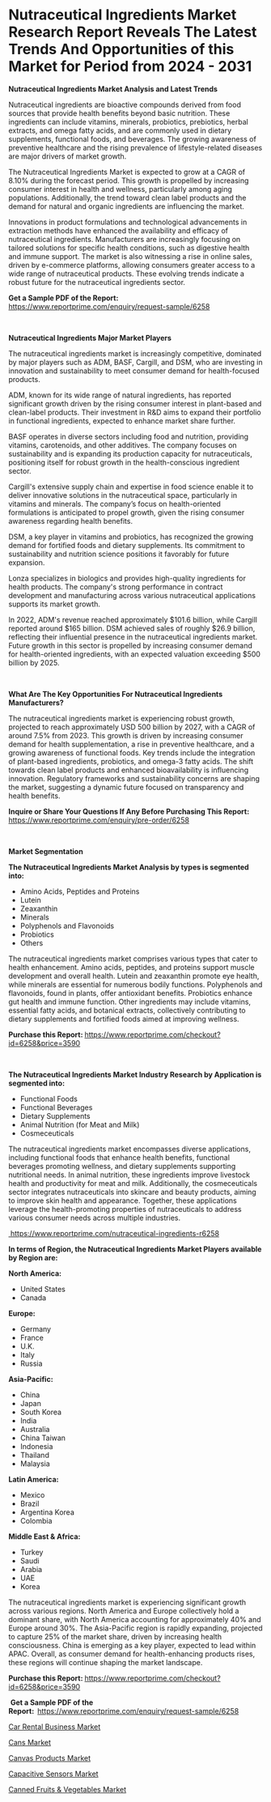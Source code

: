 <p><h1>Nutraceutical Ingredients Market Research Report Reveals The Latest Trends And Opportunities of this Market for Period from 2024 - 2031</h1></p><p><strong>Nutraceutical Ingredients Market Analysis and Latest Trends</strong></p>
<p><p>Nutraceutical ingredients are bioactive compounds derived from food sources that provide health benefits beyond basic nutrition. These ingredients can include vitamins, minerals, probiotics, prebiotics, herbal extracts, and omega fatty acids, and are commonly used in dietary supplements, functional foods, and beverages. The growing awareness of preventive healthcare and the rising prevalence of lifestyle-related diseases are major drivers of market growth.</p><p>The Nutraceutical Ingredients Market is expected to grow at a CAGR of 8.10% during the forecast period. This growth is propelled by increasing consumer interest in health and wellness, particularly among aging populations. Additionally, the trend toward clean label products and the demand for natural and organic ingredients are influencing the market. </p><p>Innovations in product formulations and technological advancements in extraction methods have enhanced the availability and efficacy of nutraceutical ingredients. Manufacturers are increasingly focusing on tailored solutions for specific health conditions, such as digestive health and immune support. The market is also witnessing a rise in online sales, driven by e-commerce platforms, allowing consumers greater access to a wide range of nutraceutical products. These evolving trends indicate a robust future for the nutraceutical ingredients sector.</p></p>
<p><strong>Get a Sample PDF of the Report:&nbsp;</strong> <a href="https://www.reportprime.com/enquiry/request-sample/6258?utm_campaign=1720&utm_medium=2&utm_source=Github&utm_content=ia&utm_term=24122024&utm_id=nutraceutical-ingredients">https://www.reportprime.com/enquiry/request-sample/6258</a></p>
<p>&nbsp;</p>
<p><strong>Nutraceutical Ingredients Major Market Players</strong></p>
<p><p>The nutraceutical ingredients market is increasingly competitive, dominated by major players such as ADM, BASF, Cargill, and DSM, who are investing in innovation and sustainability to meet consumer demand for health-focused products. </p><p>ADM, known for its wide range of natural ingredients, has reported significant growth driven by the rising consumer interest in plant-based and clean-label products. Their investment in R&D aims to expand their portfolio in functional ingredients, expected to enhance market share further.</p><p>BASF operates in diverse sectors including food and nutrition, providing vitamins, carotenoids, and other additives. The company focuses on sustainability and is expanding its production capacity for nutraceuticals, positioning itself for robust growth in the health-conscious ingredient sector.</p><p>Cargill's extensive supply chain and expertise in food science enable it to deliver innovative solutions in the nutraceutical space, particularly in vitamins and minerals. The company’s focus on health-oriented formulations is anticipated to propel growth, given the rising consumer awareness regarding health benefits.</p><p>DSM, a key player in vitamins and probiotics, has recognized the growing demand for fortified foods and dietary supplements. Its commitment to sustainability and nutrition science positions it favorably for future expansion.</p><p>Lonza specializes in biologics and provides high-quality ingredients for health products. The company's strong performance in contract development and manufacturing across various nutraceutical applications supports its market growth.</p><p>In 2022, ADM's revenue reached approximately $101.6 billion, while Cargill reported around $165 billion. DSM achieved sales of roughly $26.9 billion, reflecting their influential presence in the nutraceutical ingredients market. Future growth in this sector is propelled by increasing consumer demand for health-oriented ingredients, with an expected valuation exceeding $500 billion by 2025.</p></p>
<p>&nbsp;</p>
<p><strong>What Are The Key Opportunities For Nutraceutical Ingredients Manufacturers?</strong></p>
<p><p>The nutraceutical ingredients market is experiencing robust growth, projected to reach approximately USD 500 billion by 2027, with a CAGR of around 7.5% from 2023. This growth is driven by increasing consumer demand for health supplementation, a rise in preventive healthcare, and a growing awareness of functional foods. Key trends include the integration of plant-based ingredients, probiotics, and omega-3 fatty acids. The shift towards clean label products and enhanced bioavailability is influencing innovation. Regulatory frameworks and sustainability concerns are shaping the market, suggesting a dynamic future focused on transparency and health benefits.</p></p>
<p><strong>Inquire or Share Your Questions If Any Before Purchasing This Report:</strong> <a href="https://www.reportprime.com/enquiry/pre-order/6258?utm_campaign=1720&utm_medium=2&utm_source=Github&utm_content=ia&utm_term=24122024&utm_id=nutraceutical-ingredients">https://www.reportprime.com/enquiry/pre-order/6258</a></p>
<p>&nbsp;</p>
<p><strong>Market Segmentation</strong></p>
<p><strong>The Nutraceutical Ingredients Market Analysis by types is segmented into:</strong></p>
<p><ul><li>Amino Acids, Peptides and Proteins</li><li>Lutein</li><li>Zeaxanthin</li><li>Minerals</li><li>Polyphenols and Flavonoids</li><li>Probiotics</li><li>Others</li></ul></p>
<p><p>The nutraceutical ingredients market comprises various types that cater to health enhancement. Amino acids, peptides, and proteins support muscle development and overall health. Lutein and zeaxanthin promote eye health, while minerals are essential for numerous bodily functions. Polyphenols and flavonoids, found in plants, offer antioxidant benefits. Probiotics enhance gut health and immune function. Other ingredients may include vitamins, essential fatty acids, and botanical extracts, collectively contributing to dietary supplements and fortified foods aimed at improving wellness.</p></p>
<p><strong>Purchase this Report:&nbsp;</strong><a href="https://www.reportprime.com/checkout?id=6258&price=3590&utm_campaign=1720&utm_medium=2&utm_source=Github&utm_content=ia&utm_term=24122024&utm_id=nutraceutical-ingredients">https://www.reportprime.com/checkout?id=6258&price=3590</a></p>
<p>&nbsp;</p>
<p><strong>The Nutraceutical Ingredients Market Industry Research by Application is segmented into:</strong></p>
<p><ul><li>Functional Foods</li><li>Functional Beverages</li><li>Dietary Supplements</li><li>Animal Nutrition (for Meat and Milk)</li><li>Cosmeceuticals</li></ul></p>
<p><p>The nutraceutical ingredients market encompasses diverse applications, including functional foods that enhance health benefits, functional beverages promoting wellness, and dietary supplements supporting nutritional needs. In animal nutrition, these ingredients improve livestock health and productivity for meat and milk. Additionally, the cosmeceuticals sector integrates nutraceuticals into skincare and beauty products, aiming to improve skin health and appearance. Together, these applications leverage the health-promoting properties of nutraceuticals to address various consumer needs across multiple industries.</p></p>
<p><a href="https://www.reportprime.com/nutraceutical-ingredients-r6258?utm_campaign=1720&utm_medium=2&utm_source=Github&utm_content=ia&utm_term=24122024&utm_id=nutraceutical-ingredients">&nbsp;https://www.reportprime.com/nutraceutical-ingredients-r6258</a></p>
<p><strong>In terms of Region, the Nutraceutical Ingredients Market Players available by Region are:</strong></p>
<p>
    <p> <strong> North America: </strong>
        <ul>
            <li>United States</li>
            <li>Canada</li>
        </ul>
        </p> 
    <p> <strong> Europe: </strong>
        <ul>
            <li>Germany</li>
            <li>France</li>
            <li>U.K.</li>
            <li>Italy</li>
            <li>Russia</li>
        </ul>
        </p> 
    <p> <strong> Asia-Pacific: </strong>
        <ul>
            <li>China</li>
            <li>Japan</li>
            <li>South Korea</li>
            <li>India</li>
            <li>Australia</li>
            <li>China Taiwan</li>
            <li>Indonesia</li>
            <li>Thailand</li>
            <li>Malaysia</li>
        </ul>
        </p> 
    <p> <strong> Latin America: </strong>
        <ul>
            <li>Mexico</li>
            <li>Brazil</li>
            <li>Argentina Korea</li>
            <li>Colombia</li>
        </ul>
        </p> 
    <p> <strong> Middle East & Africa: </strong>
        <ul>
            <li>Turkey</li>
            <li>Saudi</li>
            <li>Arabia</li>
            <li>UAE</li>
            <li>Korea</li>
        </ul>
    </p>
    </p>
<p><p>The nutraceutical ingredients market is experiencing significant growth across various regions. North America and Europe collectively hold a dominant share, with North America accounting for approximately 40% and Europe around 30%. The Asia-Pacific region is rapidly expanding, projected to capture 25% of the market share, driven by increasing health consciousness. China is emerging as a key player, expected to lead within APAC. Overall, as consumer demand for health-enhancing products rises, these regions will continue shaping the market landscape.</p></p>
<p><strong>Purchase this Report: </strong><a href="https://www.reportprime.com/checkout?id=6258&price=3590&utm_campaign=1720&utm_medium=2&utm_source=Github&utm_content=ia&utm_term=24122024&utm_id=nutraceutical-ingredients">https://www.reportprime.com/checkout?id=6258&price=3590</a></p>
<p>&nbsp;<strong>Get a Sample PDF of the Report:&nbsp;&nbsp;</strong><a href="https://www.reportprime.com/enquiry/request-sample/6258?utm_campaign=1720&utm_medium=2&utm_source=Github&utm_content=ia&utm_term=24122024&utm_id=nutraceutical-ingredients">https://www.reportprime.com/enquiry/request-sample/6258</a></p>
<p><strong></strong></p>
<p><p><a href="https://www.linkedin.com/pulse/market-analysis-car-rental-business-trends-share-growth-expected-pvnhc?utm_campaign=1720&utm_medium=2&utm_source=Github&utm_content=ia&utm_term=24122024&utm_id=nutraceutical-ingredients">Car Rental Business Market</a></p><p><a href="https://www.linkedin.com/pulse/c-glance-reports-anmec?utm_campaign=1720&utm_medium=2&utm_source=Github&utm_content=ia&utm_term=24122024&utm_id=nutraceutical-ingredients">Cans Market</a></p><p><a href="https://www.linkedin.com/pulse/fore-clarion-insight-j6xzf?utm_campaign=1720&utm_medium=2&utm_source=Github&utm_content=ia&utm_term=24122024&utm_id=nutraceutical-ingredients">Canvas Products Market</a></p><p><a href="https://www.linkedin.com/pulse/capacitive-sensors-market-research-report-projected-growth-trajectory-apcse?utm_campaign=1720&utm_medium=2&utm_source=Github&utm_content=ia&utm_term=24122024&utm_id=nutraceutical-ingredients">Capacitive Sensors Market</a></p><p><a href="https://www.linkedin.com/pulse/canned-fruits-vegetables-market-key-players-growth-trends-5sege?utm_campaign=1720&utm_medium=2&utm_source=Github&utm_content=ia&utm_term=24122024&utm_id=nutraceutical-ingredients">Canned Fruits & Vegetables Market</a></p></p>